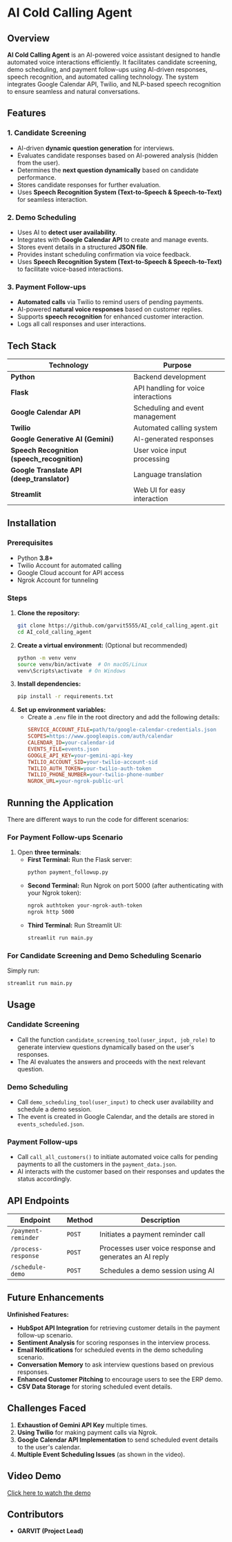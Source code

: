 # AI Cold Calling Agent

## Overview

**AI Cold Calling Agent** is an AI-powered voice assistant designed to handle automated voice interactions efficiently. It facilitates candidate screening, demo scheduling, and payment follow-ups using AI-driven responses, speech recognition, and automated calling technology. The system integrates Google Calendar API, Twilio, and NLP-based speech recognition to ensure seamless and natural conversations.

## Features

### 1. Candidate Screening
- AI-driven **dynamic question generation** for interviews.
- Evaluates candidate responses based on AI-powered analysis (hidden from the user).
- Determines the **next question dynamically** based on candidate performance.
- Stores candidate responses for further evaluation.
- Uses **Speech Recognition System (Text-to-Speech & Speech-to-Text)** for seamless interaction.

### 2. Demo Scheduling
- Uses AI to **detect user availability**.
- Integrates with **Google Calendar API** to create and manage events.
- Stores event details in a structured **JSON file**.
- Provides instant scheduling confirmation via voice feedback.
- Uses **Speech Recognition System (Text-to-Speech & Speech-to-Text)** to facilitate voice-based interactions.

### 3. Payment Follow-ups
- **Automated calls** via Twilio to remind users of pending payments.
- AI-powered **natural voice responses** based on customer replies.
- Supports **speech recognition** for enhanced customer interaction.
- Logs all call responses and user interactions.

## Tech Stack

| Technology           | Purpose                        |
|---------------------|--------------------------------|
| **Python**          | Backend development            |
| **Flask**           | API handling for voice interactions |
| **Google Calendar API** | Scheduling and event management |
| **Twilio**          | Automated calling system      |
| **Google Generative AI (Gemini)** | AI-generated responses |
| **Speech Recognition (speech_recognition)** | User voice input processing |
| **Google Translate API (deep_translator)** | Language translation |
| **Streamlit**       | Web UI for easy interaction  |

## Installation

### Prerequisites
- Python **3.8+**
- Twilio Account for automated calling
- Google Cloud account for API access
- Ngrok Account for tunneling

### Steps
1. **Clone the repository:**
   ```bash
   git clone https://github.com/garvit5555/AI_cold_calling_agent.git
   cd AI_cold_calling_agent
   ```
2. **Create a virtual environment:** (Optional but recommended)
   ```bash
   python -m venv venv
   source venv/bin/activate  # On macOS/Linux
   venv\Scripts\activate  # On Windows
   ```
3. **Install dependencies:**
   ```bash
   pip install -r requirements.txt
   ```
4. **Set up environment variables:**
   - Create a `.env` file in the root directory and add the following details:
     ```ini
     SERVICE_ACCOUNT_FILE=path/to/google-calendar-credentials.json
     SCOPES=https://www.googleapis.com/auth/calendar
     CALENDAR_ID=your-calendar-id
     EVENTS_FILE=events.json
     GOOGLE_API_KEY=your-gemini-api-key
     TWILIO_ACCOUNT_SID=your-twilio-account-sid
     TWILIO_AUTH_TOKEN=your-twilio-auth-token
     TWILIO_PHONE_NUMBER=your-twilio-phone-number
     NGROK_URL=your-ngrok-public-url
     ```

## Running the Application

There are different ways to run the code for different scenarios:

### **For Payment Follow-ups Scenario**
1. Open **three terminals**:
   - **First Terminal:** Run the Flask server:
     ```bash
     python payment_followup.py
     ```
   - **Second Terminal:** Run Ngrok on port 5000 (after authenticating with your Ngrok token):
     ```bash
     ngrok authtoken your-ngrok-auth-token
     ngrok http 5000
     ```
   - **Third Terminal:** Run Streamlit UI:
     ```bash
     streamlit run main.py
     ```

### **For Candidate Screening and Demo Scheduling Scenario**
Simply run:
   ```bash
   streamlit run main.py
   ```

## Usage

### Candidate Screening
- Call the function `candidate_screening_tool(user_input, job_role)` to generate interview questions dynamically based on the user's responses.
- The AI evaluates the answers and proceeds with the next relevant question.

### Demo Scheduling
- Call `demo_scheduling_tool(user_input)` to check user availability and schedule a demo session.
- The event is created in Google Calendar, and the details are stored in `events_scheduled.json`.

### Payment Follow-ups
- Call `call_all_customers()` to initiate automated voice calls for pending payments to all the customers in the `payment_data.json`.
- AI interacts with the customer based on their responses and updates the status accordingly.

## API Endpoints

| Endpoint             | Method | Description                          |
|----------------------|--------|--------------------------------------|
| `/payment-reminder`  | `POST` | Initiates a payment reminder call   |
| `/process-response`  | `POST` | Processes user voice response and generates an AI reply |
| `/schedule-demo`     | `POST` | Schedules a demo session using AI  |

## Future Enhancements
**Unfinished Features:**

- **HubSpot API Integration** for retrieving customer details in the payment follow-up scenario.
- **Sentiment Analysis** for scoring responses in the interview process.
- **Email Notifications** for scheduled events in the demo scheduling scenario.
- **Conversation Memory** to ask interview questions based on previous responses.
- **Enhanced Customer Pitching** to encourage users to see the ERP demo.
- **CSV Data Storage** for storing scheduled event details.

## Challenges Faced

1. **Exhaustion of Gemini API Key** multiple times.
2. **Using Twilio** for making payment calls via Ngrok.
3. **Google Calendar API Implementation** to send scheduled event details to the user's calendar.
4. **Multiple Event Scheduling Issues** (as shown in the video).

## Video Demo
[Click here to watch the demo](https://drive.google.com/file/d/1LQSnOGbST5nspe6180t7rkQKB-TmpX5h/view?usp=sharing)

## Contributors
- **GARVIT (Project Lead)**
